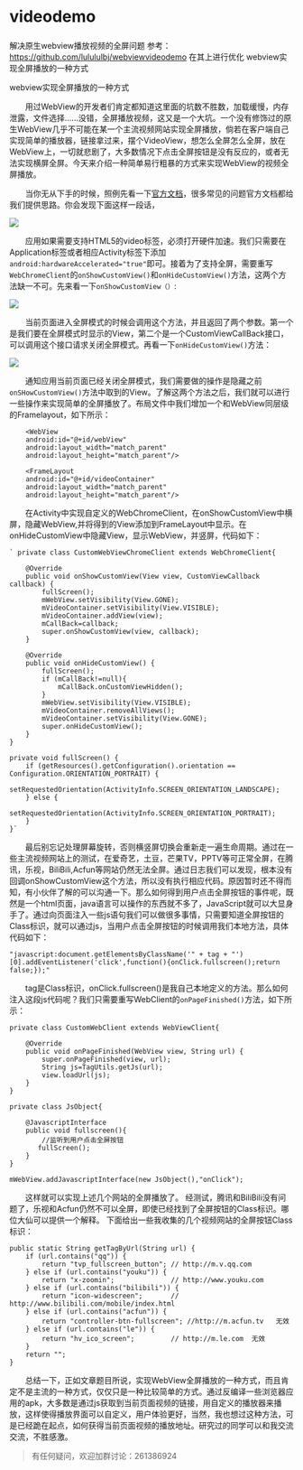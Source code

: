 # videodemo
#####
解决原生webview播放视频的全屏问题
参考：https://github.com/lulululbj/webviewvideodemo
在其上进行优化
webview实现全屏播放的一种方式


webview实现全屏播放的一种方式

　　用过WebView的开发者们肯定都知道这里面的坑数不胜数，加载缓慢，内存泄露，文件选择......没错，全屏播放视频，这又是一个大坑。一个没有修饰过的原生WebView几乎不可能在某一个主流视频网站实现全屏播放，倘若在客户端自己实现简单的播放器，链接拿过来，摆个VideoView，想怎么全屏怎么全屏，放在WebView上，一切就悲剧了，大多数情况下点击全屏按钮是没有反应的，或者无法实现横屏全屏。今天来介绍一种简单易行粗暴的方式来实现WebView的视频全屏播放。

　　当你无从下手的时候，照例先看一下[官方文档](https://developer.android.com/reference/android/webkit/WebView.html)，很多常见的问题官方文档都给我们提供思路。你会发现下面这样一段话，

![](http://upload-images.jianshu.io/upload_images/2466095-e4f037256adde6ef.png?imageMogr2/auto-orient/strip%7CimageView2/2/w/1240)

　　应用如果需要支持HTML5的video标签，必须打开硬件加速。我们只需要在Application标签或者相应Activity标签下添加`android:hardwareAccelerated="true"`即可。接着为了支持全屏，需要重写`WebChromeClient`的`onShowCustomView()`和`onHideCustomView()`方法，这两个方法缺一不可。先来看一下`onShowCustomView（）`:

![](http://upload-images.jianshu.io/upload_images/2466095-1bc33530363160a0.png?imageMogr2/auto-orient/strip%7CimageView2/2/w/1240)

　　当前页面进入全屏模式的时候会调用这个方法，并且返回了两个参数。第一个是我们要在全屏模式时显示的View，第二个是一个CustomViewCallBack接口，可以调用这个接口请求关闭全屏模式。再看一下`onHideCustomView()`方法：

![](http://upload-images.jianshu.io/upload_images/2466095-773bd024ee72825f.png?imageMogr2/auto-orient/strip%7CimageView2/2/w/1240)

　　通知应用当前页面已经关闭全屏模式，我们需要做的操作是隐藏之前`onSHowCustomView()`方法中取到的View。了解这两个方法之后，我们就可以进行一些操作来实现简单的全屏播放了。布局文件中我们增加一个和WebView同层级的Framelayout，如下所示：

        <WebView
        android:id="@+id/webView"
        android:layout_width="match_parent"
        android:layout_height="match_parent"/>

        <FrameLayout
        android:id="@+id/videoContainer"
        android:layout_width="match_parent"
        android:layout_height="match_parent"/>

　　在Activity中实现自定义的WebChromeClient，在onShowCustomView中横屏，隐藏WebView,并将得到的View添加到FrameLayout中显示。在onHideCustomView中隐藏View，显示WebView，并竖屏，代码如下：

    ` private class CustomWebViewChromeClient extends WebChromeClient{

        @Override
        public void onShowCustomView(View view, CustomViewCallback callback) {
            fullScreen();
            mWebView.setVisibility(View.GONE);
            mVideoContainer.setVisibility(View.VISIBLE);
            mVideoContainer.addView(view);
            mCallBack=callback;
            super.onShowCustomView(view, callback);
        }

        @Override
        public void onHideCustomView() {
            fullScreen();
            if (mCallBack!=null){
                mCallBack.onCustomViewHidden();
            }
            mWebView.setVisibility(View.VISIBLE);
            mVideoContainer.removeAllViews();
            mVideoContainer.setVisibility(View.GONE);
            super.onHideCustomView();
        }
    }

    private void fullScreen() {
        if (getResources().getConfiguration().orientation == Configuration.ORIENTATION_PORTRAIT) {
            setRequestedOrientation(ActivityInfo.SCREEN_ORIENTATION_LANDSCAPE);
        } else {
            setRequestedOrientation(ActivityInfo.SCREEN_ORIENTATION_PORTRAIT);
        }
    }`

　　最后别忘记处理屏幕旋转，否则横竖屏切换会重新走一遍生命周期。通过在一些主流视频网站上的测试，在爱奇艺，土豆，芒果TV，PPTV等可正常全屏，在腾讯，乐视，BiliBili,Acfun等网站仍然无法全屏。通过日志我们可以发现，根本没有回调onShowCustomView这个方法，所以没有执行相应代码。原因暂时还不得而知，有小伙伴了解的可以沟通一下。那么如何得到用户点击全屏按钮的事件呢，既然是一个html页面，java语言可以操作的东西就不多了，JavaScript就可以大显身手了。通过向页面注入一些js语句我们可以做很多事情，只需要知道全屏按钮的Class标识，就可以通过js，当用户点击全屏按钮的时候调用我们本地方法，具体代码如下：

    "javascript:document.getElementsByClassName('" + tag + "')[0].addEventListener('click',function(){onClick.fullscreen();return false;});"

　　tag是Class标识，onClick.fullscreen()是我自己本地定义的方法。那么如何注入这段js代码呢？我们只需要重写WebClient的`onPageFinished()`方法，如下所示：

    private class CustomWebClient extends WebViewClient{

        @Override
        public void onPageFinished(WebView view, String url) {
            super.onPageFinished(view, url);
            String js=TagUtils.getJs(url);
            view.loadUrl(js);
        }
    }

    private class JsObject{

        @JavascriptInterface
        public void fullscreen(){
            //监听到用户点击全屏按钮
           fullScreen();
        }
    }

    mWebView.addJavascriptInterface(new JsObject(),"onClick");

　　这样就可以实现上述几个网站的全屏播放了。
   经测试，腾讯和BiliBili没有问题了，乐视和Acfun仍然不可以全屏，即使已经找到了全屏按钮的Class标识。哪位大仙可以提供一个解释。
   下面给出一些我收集的几个视频网站的全屏按钮Class标识：

    public static String getTagByUrl(String url) {
        if (url.contains("qq")) {
            return "tvp_fullscreen_button"; // http://m.v.qq.com
        } else if (url.contains("youku")) {
            return "x-zoomin";              // http://www.youku.com
        } else if (url.contains("bilibili")) {
            return "icon-widescreen";       // http://www.bilibili.com/mobile/index.html
        } else if (url.contains("acfun")) {
            return "controller-btn-fullscreen"; //http://m.acfun.tv   无效
        } else if (url.contains("le")) {
            return "hv_ico_screen";         // http://m.le.com  无效
        }
        return "";
    }

　　总结一下，正如文章题目所说，实现WebView全屏播放的一种方式，而且肯定不是主流的一种方式，仅仅只是一种比较简单的方式。通过反编译一些浏览器应用的apk，大多数是通过js获取到当前页面视频的链接，用自定义的播放器来播放，这样使得播放界面可以自定义，用户体验更好，当然，我也想过这种方法，可是已经跪在起点，如何获得当前页面视频的播放地址。研究过的同学可以和我交流交流，不胜感激。



> 有任何疑问，欢迎加群讨论：261386924

　　
